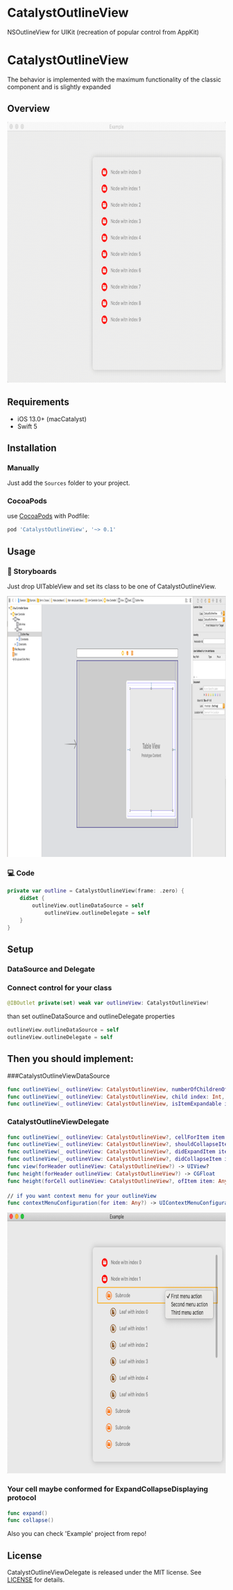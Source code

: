 # CatalystOutlineView
NSOutlineView for UIKit (recreation of popular control from AppKit)

# CatalystOutlineView

The behavior is implemented with the maximum functionality of the classic component and is slightly expanded

## Overview

<img src="Assets/demo.gif" width="800" height="600" />

## Requirements

* iOS 13.0+ (macCatalyst)
* Swift 5

## Installation

### Manually

Just add the `Sources` folder to your project.

### CocoaPods

use [CocoaPods](https://cocoapods.org) with Podfile:
``` ruby
pod 'CatalystOutlineView', '~> 0.1'
```

## Usage

### 🎨 Storyboards
Just drop UITableView and set its class to be one of CatalystOutlineView.

<img src="Assets/storyboard.png" width="800" height="600" />

### 💻 Code
``` swift
private var outline = CatalystOutlineView(frame: .zero) {
	didSet {
		outlineView.outlineDataSource = self
			outlineView.outlineDelegate = self
	}
}
```

## Setup
### DataSource and Delegate

### Connect control for your class
``` swift
@IBOutlet private(set) weak var outlineView: CatalystOutlineView!
```
than set outlineDataSource and outlineDelegate properties

``` swift
outlineView.outlineDataSource = self
outlineView.outlineDelegate = self
```

## Then you should implement:

###CatalystOutlineViewDataSource
``` swift
func outlineView(_ outlineView: CatalystOutlineView, numberOfChildrenOfItem item: Any?) -> Int
func outlineView(_ outlineView: CatalystOutlineView, child index: Int, ofItem item: Any?) -> Any
func outlineView(_ outlineView: CatalystOutlineView, isItemExpandable item: Any) -> Bool
```

### CatalystOutlineViewDelegate
``` swift
func outlineView(_ outlineView: CatalystOutlineView?, cellForItem item: Any?) -> UITableViewCell?
func outlineView(_ outlineView: CatalystOutlineView?, shouldCollapseItem item: Any?) -> Bool
func outlineView(_ outlineView: CatalystOutlineView?, didExpandItem item: Any?)
func outlineView(_ outlineView: CatalystOutlineView?, didCollapseItem item: Any?)
func view(forHeader outlineView: CatalystOutlineView?) -> UIView?
func height(forHeader outlineView: CatalystOutlineView?) -> CGFloat
func height(forCell outlineView: CatalystOutlineView?, ofItem item: Any?) -> CGFloat

// if you want context menu for your outlineView
func contextMenuConfiguration(for item: Any?) -> UIContextMenuConfiguration?
```

<img src="Assets/context.png" width="800" height="600" />

### Your cell maybe conformed for ExpandCollapseDisplaying protocol

``` swift 
func expand()
func collapse()
```

Also you can check 'Example' project from repo!

## License
CatalystOutlineViewDelegate is released under the MIT license. See [LICENSE](./LICENSE) for details.
